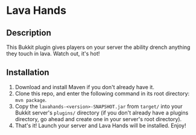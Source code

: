 Lava Hands
==========

Description
-----------

This Bukkit plugin gives players on your server the ability drench anything they touch in lava. Watch out, it's hot!

Installation
------------

1. Download and install Maven if you don't already have it. 
2. Clone this repo, and enter the following command in its root directory: ```mvn package```.
3. Copy the ```lavahands-<version>-SNAPSHOT.jar``` from ```target/``` into your Bukkit server's ```plugins/``` directory (if you don't already have a plugins directory, go ahead and create one in your server's root directory).  
4. That's it! Launch your server and Lava Hands will be installed. Enjoy!
